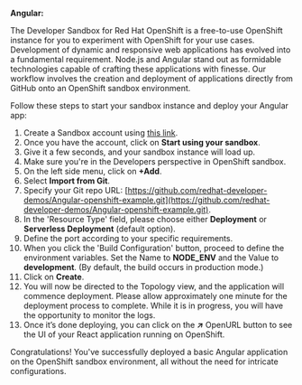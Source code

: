 **Angular:**

The Developer Sandbox for Red Hat OpenShift is a free-to-use OpenShift instance for you to experiment with OpenShift for your use cases. Development of dynamic and responsive web applications has evolved into a fundamental requirement. Node.js and Angular stand out as formidable technologies capable of crafting these applications with finesse. Our workflow involves the creation and deployment of applications directly from GitHub onto an OpenShift sandbox environment.

Follow these steps to start your sandbox instance and deploy your Angular app:
1. Create a Sandbox account using [this link](https://developers.redhat.com/developer-sandbox).
2. Once you have the account, click on **Start using your sandbox**.
3. Give it a few seconds, and your sandbox instance will load up.
4. Make sure you're in the Developers perspective in OpenShift sandbox.
5. On the left side menu, click on **+Add**.
6. Select **Import from Git**.
7. Specify your Git repo URL: [https://github.com/redhat-developer-demos/Angular-openshift-example.git](https://github.com/redhat-developer-demos/Angular-openshift-example.git).
8. In the 'Resource Type' field, please choose either **Deployment** or **Serverless Deployment** (default option).
9. Define the port according to your specific requirements.
10. When you click the 'Build Configuration' button, proceed to define the environment variables. Set the Name to **NODE_ENV** and the Value to **development**. (By default, the build occurs in production mode.)
11. Click on **Create**.
12. You will now be directed to the Topology view, and the application will commence deployment. Please allow approximately one minute for the deployment process to complete. While it is in progress, you will have the opportunity to monitor the logs.
13. Once it’s done deploying, you can click on the ***↗*** OpenURL button to see the UI of your React application running on OpenShift.

Congratulations! You've successfully deployed a basic Angular application on the OpenShift sandbox environment, all without the need for intricate configurations. 
